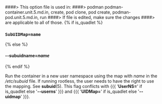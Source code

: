 ####> This option file is used in:
####>   podman podman-container.unit.5.md.in, create, pod clone, pod create, podman-pod.unit.5.md.in, run
####> If file is edited, make sure the changes
####> are applicable to all of those.
{% if is_quadlet %}
### `SubUIDMap=name`
{% else %}
#### **--subuidname**=*name*
{% endif %}

Run the container in a new user namespace using the map with _name_ in the _/etc/subuid_ file.
If running rootless, the user needs to have the right to use the mapping. See **subuid**(5).
This flag conflicts with {{{ '**UserNS=**' if is_quadlet else '**--userns**' }}} and {{{ '**UIDMap=**' if is_quadlet else '**--uidmap**' }}}.
